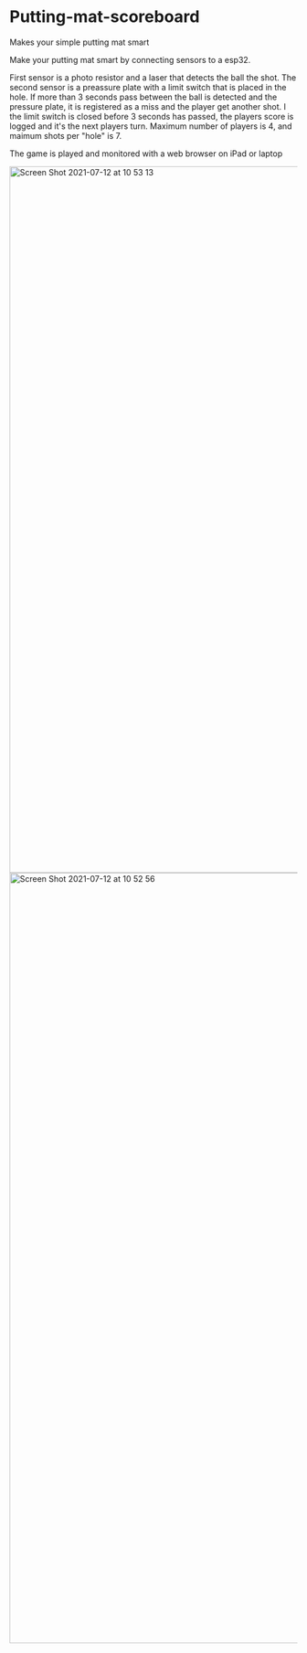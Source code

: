 # Putting-mat-scoreboard
Makes your simple putting mat smart

Make your putting mat smart by connecting sensors to a esp32.

First sensor is a photo resistor and a laser that detects the ball the shot. The second sensor is a preassure plate with a limit switch that is placed in the hole. If more than 3 seconds pass between the ball is detected and the pressure plate, it is registered as a miss and the player get another shot. I the limit switch is closed before 3 seconds has passed, the players score is logged and it's the next players turn. Maximum number of players is 4, and maimum shots per "hole" is 7.

The game is played and monitored with a web browser on iPad or laptop

<img width="1237" alt="Screen Shot 2021-07-12 at 10 53 13" src="https://user-images.githubusercontent.com/54184145/125333787-80c71280-e2ff-11eb-8732-294cec5a4c05.png">
<img width="1349" alt="Screen Shot 2021-07-12 at 10 52 56" src="https://user-images.githubusercontent.com/54184145/125333795-83296c80-e2ff-11eb-924d-35ae821e9bdf.png">

